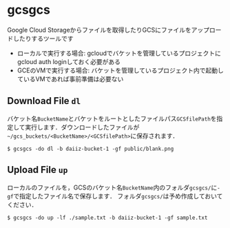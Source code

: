 # gcsgcs
Google Cloud Storageからファイルを取得したりGCSにファイルをアップロードしたりするツールです
* ローカルで実行する場合: gcloudでバケットを管理しているプロジェクトにgcloud auth loginしておく必要がある
* GCEのVMで実行する場合: バケットを管理しているプロジェクト内で起動しているVMであれば事前準備は必要ない

## Download File `dl`
バケット名`BucketName`とバケットをルートとしたファイルパス`GCSfilePath`を指定して実行します．ダウンロードしたファイルが`~/gcs_buckets/<BucketName>/<GCSfilePath>`に保存されます．
```
$ gcsgcs -do dl -b daiiz-bucket-1 -gf public/blank.png
```

## Upload File `up`
ローカルのファイルを，GCSのバケット名`BucketName`内のフォルダ`gcsgcs/`に`-gf`で指定したファイル名で保存します．
フォルダ`gcsgcs/`は予め作成しておいてください．
```
$ gcsgcs -do up -lf ./sample.txt -b daiiz-bucket-1 -gf sample.txt
```
